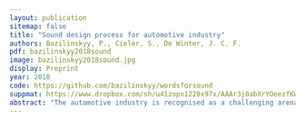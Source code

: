 ```yaml
---
layout: publication
sitemap: false
title: "Sound design process for automotive industry"
authors: Bazilinskyy, P., Cieler, S., De Winter, J. C. F.
pdf: bazilinskyy2018sound
image: bazilinskyy2018sound.jpg
display: Preprint
year: 2018
code: https://github.com/bazilinskyy/wordsforsound
suppmat: https://www.dropbox.com/sh/u41zopx1220x97x/AAAr3j0abXrYOeezfKWut5F1a
abstract: "The automotive industry is recognised as a challenging arena for sound design, because the presented information needs to not only comply with safety regulations but also match subjective expectations. By means of a structured interview with ten employees (software developers, quality analysists, sound designers, engineers, managers) of the company Continental, we collected requirements for the sound design process in an automotive industry setting. We present a sound design process consisting of three stages: description, design/creation, and verification. We developed a prototype of a web-based application to support the process."
---
```

